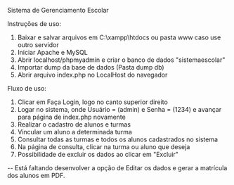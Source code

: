 Sistema de Gerenciamento Escolar

Instruções de uso:

1. Baixar e salvar arquivos em C:\xampp\htdocs ou pasta www caso use outro servidor
2. Iniciar Apache e MySQL
3. Abrir localhost/phpmyadmin e criar o banco de dados "sistemaescolar"
3. Importar dump da base de dados (Pasta dump db)
4. Abrir arquivo index.php no LocalHost do navegador

Fluxo de uso:

1. Clicar em Faça Login, logo no canto superior direito
2. Logar no sistema, onde Usuário = (admin) e Senha = (1234) e avançar para página de index.php novamente
3. Realizar o cadastro de alunos e turmas
4. Vincular um aluno a determinada turma
5. Consultar todas as turmas e todos os alunos cadastrados no sistema
6. Na página de consulta, clicar na turma ou aluno que deseja
7. Possibilidade de excluir os dados ao clicar em "Excluir"

-- Está faltando desenvolver a opção de Editar os dados e gerar a matrícula dos alunos em PDF.
